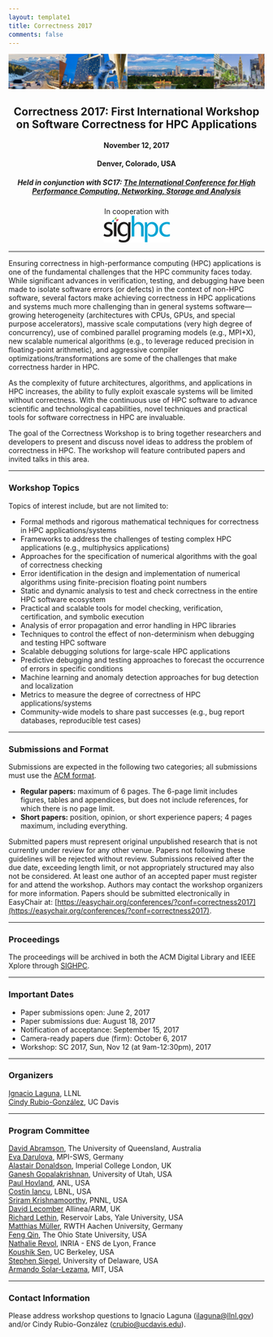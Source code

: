 ```yaml
---
layout: template1
title: Correctness 2017
comments: false
---
```


<img src="img/picture.jpg" alt="Drawing" style="width:1200px;" />

<!---
Correctness 2017: First International Workshop on Software Correctness for HPC Applications
------

#### November 12, 2017
#### Denver, Colorado, USA
##### Held in conjunction with SC17: [The International Conference for High Performance Computing, Networking, Storage and Analysis](http://sc17.supercomputing.org/)
##### In cooperation with [![SIGHPC](/img/SIGhpc_logo_small.png)](http://www.sighpc.org)
-->

<center><h2>Correctness 2017: First International Workshop on Software Correctness for HPC Applications</h2></center>
<center><h4> November 12, 2017 </h4></center>
<center><h4> Denver, Colorado, USA </h4></center>
<center><h5> Held in conjunction with SC17: <a href="http://sc17.supercomputing.org/">The International Conference for High Performance Computing, Networking, Storage and Analysis</a> </h5></center>
<center>
In cooperation with <br />
<a href="http://www.sighpc.org">
  <img src="img/SIGhpc_logo_small.png" alt="SIGHPC">
</a>
</center>


----

Ensuring correctness in high-performance computing (HPC) applications is one of the fundamental challenges that the HPC community faces today. While significant advances in verification, testing, and debugging have been made to isolate software errors (or defects) in the context of non-HPC software, several factors make achieving correctness in HPC applications and systems much more challenging than in general systems software—growing heterogeneity (architectures with CPUs, GPUs, and special purpose accelerators), massive scale computations (very high degree of concurrency), use of combined parallel programing models (e.g., MPI+X), new scalable numerical algorithms (e.g., to leverage reduced precision in floating-point arithmetic), and aggressive compiler optimizations/transformations are some of the challenges that make correctness harder in HPC.

As the complexity of future architectures, algorithms, and applications in HPC increases, the ability to fully exploit exascale systems will be limited without correctness. With the continuous use of HPC software to advance scientific and technological capabilities, novel techniques and practical tools for software correctness in HPC are invaluable.

The goal of the Correctness Workshop is to bring together researchers and developers to present and discuss novel ideas to address the problem of correctness in HPC. The workshop will feature contributed papers and invited talks in this area.

----
### <a class="anchor" name="topics">Workshop Topics</a>

Topics of interest include, but are not limited to:

*	Formal methods and rigorous mathematical techniques for correctness in HPC applications/systems
*	Frameworks to address the challenges of testing complex HPC applications (e.g., multiphysics applications)
*	Approaches for the specification of numerical algorithms with the goal of correctness checking
*	Error identification in the design and implementation of numerical algorithms using finite-precision floating point numbers
*	Static and dynamic analysis to test and check correctness in the entire HPC software ecosystem
*	Practical and scalable tools for model checking, verification, certification, and symbolic execution
*	Analysis of error propagation and error handling in HPC libraries
*	Techniques to control the effect of non-determinism when debugging and testing HPC software
*	Scalable debugging solutions for large-scale HPC applications
*	Predictive debugging and testing approaches to forecast the occurrence of errors in specific conditions
*	Machine learning and anomaly detection approaches for bug detection and localization
*	Metrics to measure the degree of correctness of HPC applications/systems
*	Community-wide models to share past successes (e.g., bug report databases, reproducible test cases)

----
### <a class="anchor" name="submissions"> Submissions and Format </a>

Submissions are expected in the following two categories; all submissions must use the [ACM format](http://www.acm.org/sigs/publications/proceedings-templates).

* **Regular papers:** maximum of 6 pages. The 6-page limit includes figures, tables and appendices, but does not include references, for which there is no page limit.
* **Short papers:** position, opinion, or short experience papers; 4 pages maximum, including everything.

Submitted papers must represent original unpublished research that is not currently under review for any other venue. Papers not following these guidelines will be rejected without review. Submissions received after the due date, exceeding length limit, or not appropriately structured may also not be considered. At least one author of an accepted paper must register for and attend the workshop. Authors may contact the workshop organizers for more information. Papers should be submitted electronically in EasyChair at: [https://easychair.org/conferences/?conf=correctness2017](https://easychair.org/conferences/?conf=correctness2017).

---
###  <a class="anchor" name="proceedings"> Proceedings </a>

The proceedings will be archived in both the ACM Digital Library and IEEE Xplore through [SIGHPC](http://www.sighpc.org).

---
### <a class="anchor" name="dates"> Important Dates </a>

* Paper submissions open: June 2, 2017
* Paper submissions due: August 18, 2017
* Notification of acceptance: September 15, 2017
* Camera-ready papers due (firm): October 6, 2017
* Workshop: SC 2017, Sun, Nov 12 (at 9am-12:30pm), 2017

---
### <a class="anchor" name="org">Organizers</a>

[Ignacio Laguna](https://sites.google.com/site/researchlaguna/), LLNL <br />
[Cindy Rubio-González](http://web.cs.ucdavis.edu/~rubio/), UC Davis

---
### <a class="anchor" name="pc">Program Committee</a>

[David Abramson](https://rcc.uq.edu.au/profile/104/david-abramson), The University of Queensland, Australia <br />
[Eva Darulova](https://people.mpi-sws.org/~eva/), MPI-SWS, Germany  <br />
[Alastair Donaldson](http://www.imperial.ac.uk/people/alastair.donaldson), Imperial College London, UK <br />
[Ganesh Gopalakrishnan](https://www.cs.utah.edu/~ganesh/), University of Utah, USA <br />
[Paul Hovland](https://www.mcs.anl.gov/person/paul-hovland), ANL, USA <br />
[Costin Iancu](https://crd.lbl.gov/departments/computer-science/CLaSS/staff/costin-iancu/), LBNL, USA <br />
[Sriram Krishnamoorthy](http://hpc.pnl.gov/people/sriram/), PNNL, USA <br />
[David Lecomber]() Allinea/ARM, UK <br />
[Richard	Lethin](http://seas.yale.edu/faculty-research/faculty-directory/richard-a-lethin), Reservoir Labs, Yale University, USA <br />
[Matthias Müller](http://www.rwth-aachen.de/cms/root/Die-RWTH/Kontakt-Anreise/Kontakt-RWTH-Aachen/~bdfr/Mitarbeiter-CAMPUS-/?gguid=0xB8B55109186DA749BE27700404DA28D8&lidx=1&allou=1), RWTH Aachen University, Germany <br />
[Feng Qin](http://web.cse.ohio-state.edu/~qin.34/), The Ohio State University, USA <br />
[Nathalie Revol](http://perso.ens-lyon.fr/nathalie.revol/), INRIA - ENS de Lyon, France  <br />
[Koushik Sen](https://people.eecs.berkeley.edu/~ksen/), UC Berkeley, USA <br />
[Stephen Siegel](https://vsl.cis.udel.edu/siegel.html), University of Delaware, USA <br />
[Armando Solar-Lezama](https://people.csail.mit.edu/asolar/), MIT, USA


---
###  <a class="anchor" name="contact">Contact Information</a>

Please address workshop questions to Ignacio Laguna (ilaguna@llnl.gov) and/or Cindy Rubio-González (crubio@ucdavis.edu).

